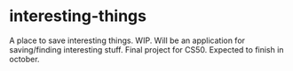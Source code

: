 # interesting-things
A place to save interesting things. WIP.
Will be an application for saving/finding interesting stuff. Final project for CS50.
Expected to finish in october.
